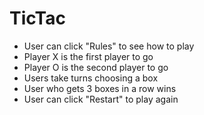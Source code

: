 # TicTac
<ul> 
<li> User can click "Rules" to see how to play </li>
<li> Player X is the first player to go </li>
<li> Player O is the second player to go </li>
<li> Users take turns choosing a box </li>
<li> User who gets 3 boxes in a row wins </>
<li> User can click "Restart" to play again


</ul>
